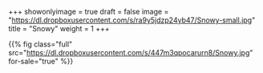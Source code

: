 +++
showonlyimage = true
draft = false
image = "https://dl.dropboxusercontent.com/s/ra9y5jdzp24yb47/Snowy-small.jpg"
title = "Snowy"
weight = 1
+++

{{% fig class="full" src="https://dl.dropboxusercontent.com/s/447m3qpocarurn8/Snowy.jpg" for-sale="true" %}}
